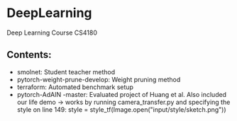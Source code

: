 # DeepLearning
Deep Learning Course CS4180

## Contents:
- smolnet: Student teacher method
- pytorch-weight-prune-develop: Weight pruning method
- terraform: Automated benchmark setup
- pytorch-AdAIN -master: Evaluated project of Huang et al. 
Also included our life demo -> works by running camera_transfer.py and specifying the style on line 149: style = style_tf(Image.open("input/style/sketch.png"))
